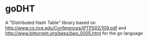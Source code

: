 goDHT
=====

A "Distributed Hash Table" library based on http://www.cs.rice.edu/Conferences/IPTPS02/109.pdf and http://www.bittorrent.org/beps/bep_0005.html for the go language
